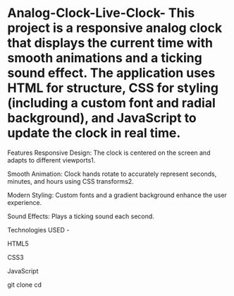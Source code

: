 # Analog-Clock-Live-Clock- This project is a responsive analog clock that displays the current time with smooth animations and a ticking sound effect. The application uses HTML for structure, CSS for styling (including a custom font and radial background), and JavaScript to update the clock in real time. 


Features
Responsive Design: The clock is centered on the screen and adapts to different viewports1.

Smooth Animation: Clock hands rotate to accurately represent seconds, minutes, and hours using CSS transforms2.

Modern Styling: Custom fonts and a gradient background enhance the user experience.

Sound Effects: Plays a ticking sound each second.


Technologies USED - 

HTML5

CSS3

JavaScript


git clone <repository-url>
cd <project-directory>




